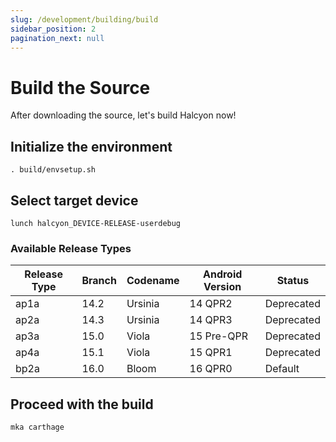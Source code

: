 ```yaml
---
slug: /development/building/build
sidebar_position: 2
pagination_next: null
---
```


# Build the Source
After downloading the source, let's build Halcyon now!

## Initialize the environment
```
. build/envsetup.sh
```
## Select target device
```
lunch halcyon_DEVICE-RELEASE-userdebug
```

### Available Release Types
| Release Type | Branch | Codename | Android Version | Status       |
|--------------|--------|----------|-----------------|--------------|
| ap1a         | 14.2   | Ursinia  | 14 QPR2         | Deprecated   |
| ap2a         | 14.3   | Ursinia  | 14 QPR3         | Deprecated   |
| ap3a         | 15.0   | Viola    | 15 Pre-QPR      | Deprecated   |
| ap4a         | 15.1   | Viola    | 15 QPR1         | Deprecated   |
| bp2a         | 16.0   | Bloom    | 16 QPR0         | Default      |

## Proceed with the build
```
mka carthage
```
